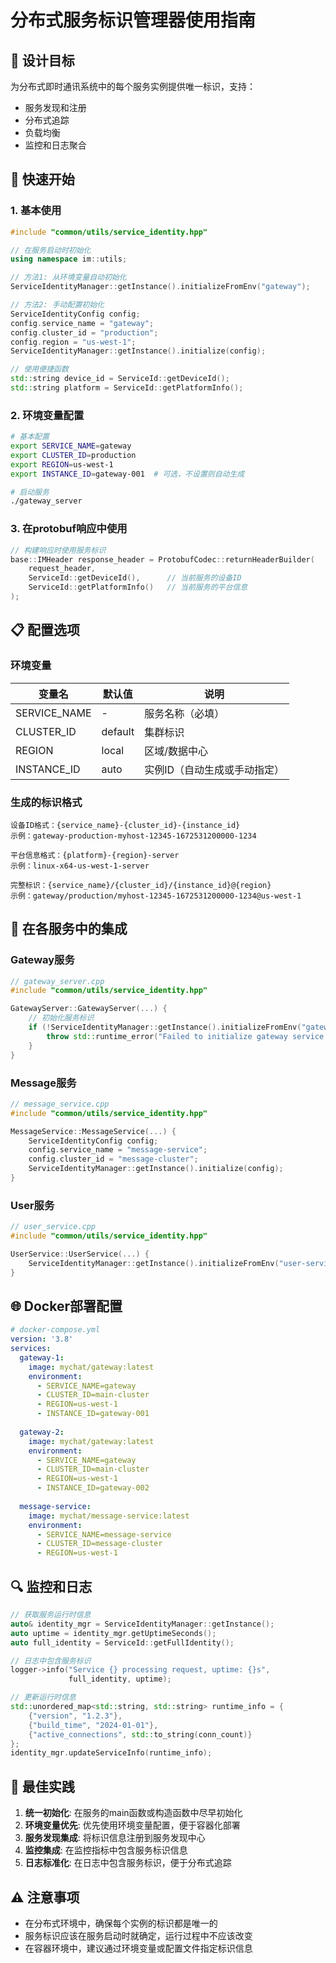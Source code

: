 # 分布式服务标识管理器使用指南

## 🎯 设计目标

为分布式即时通讯系统中的每个服务实例提供唯一标识，支持：
- 服务发现和注册
- 分布式追踪
- 负载均衡
- 监控和日志聚合

## 🚀 快速开始

### 1. 基本使用

```cpp
#include "common/utils/service_identity.hpp"

// 在服务启动时初始化
using namespace im::utils;

// 方法1: 从环境变量自动初始化
ServiceIdentityManager::getInstance().initializeFromEnv("gateway");

// 方法2: 手动配置初始化
ServiceIdentityConfig config;
config.service_name = "gateway";
config.cluster_id = "production";
config.region = "us-west-1";
ServiceIdentityManager::getInstance().initialize(config);

// 使用便捷函数
std::string device_id = ServiceId::getDeviceId();
std::string platform = ServiceId::getPlatformInfo();
```

### 2. 环境变量配置

```bash
# 基本配置
export SERVICE_NAME=gateway
export CLUSTER_ID=production
export REGION=us-west-1
export INSTANCE_ID=gateway-001  # 可选，不设置则自动生成

# 启动服务
./gateway_server
```

### 3. 在protobuf响应中使用

```cpp
// 构建响应时使用服务标识
base::IMHeader response_header = ProtobufCodec::returnHeaderBuilder(
    request_header, 
    ServiceId::getDeviceId(),      // 当前服务的设备ID
    ServiceId::getPlatformInfo()   // 当前服务的平台信息
);
```

## 📋 配置选项

### 环境变量

| 变量名 | 默认值 | 说明 |
|--------|--------|------|
| SERVICE_NAME | - | 服务名称（必填） |
| CLUSTER_ID | default | 集群标识 |
| REGION | local | 区域/数据中心 |
| INSTANCE_ID | auto | 实例ID（自动生成或手动指定） |

### 生成的标识格式

```
设备ID格式：{service_name}-{cluster_id}-{instance_id}
示例：gateway-production-myhost-12345-1672531200000-1234

平台信息格式：{platform}-{region}-server
示例：linux-x64-us-west-1-server

完整标识：{service_name}/{cluster_id}/{instance_id}@{region}
示例：gateway/production/myhost-12345-1672531200000-1234@us-west-1
```

## 🔧 在各服务中的集成

### Gateway服务
```cpp
// gateway_server.cpp
#include "common/utils/service_identity.hpp"

GatewayServer::GatewayServer(...) {
    // 初始化服务标识
    if (!ServiceIdentityManager::getInstance().initializeFromEnv("gateway")) {
        throw std::runtime_error("Failed to initialize gateway service identity");
    }
}
```

### Message服务
```cpp
// message_service.cpp
#include "common/utils/service_identity.hpp"

MessageService::MessageService(...) {
    ServiceIdentityConfig config;
    config.service_name = "message-service";
    config.cluster_id = "message-cluster";
    ServiceIdentityManager::getInstance().initialize(config);
}
```

### User服务
```cpp
// user_service.cpp
#include "common/utils/service_identity.hpp"

UserService::UserService(...) {
    ServiceIdentityManager::getInstance().initializeFromEnv("user-service");
}
```

## 🌐 Docker部署配置

```yaml
# docker-compose.yml
version: '3.8'
services:
  gateway-1:
    image: mychat/gateway:latest
    environment:
      - SERVICE_NAME=gateway
      - CLUSTER_ID=main-cluster
      - REGION=us-west-1
      - INSTANCE_ID=gateway-001
    
  gateway-2:
    image: mychat/gateway:latest
    environment:
      - SERVICE_NAME=gateway
      - CLUSTER_ID=main-cluster
      - REGION=us-west-1
      - INSTANCE_ID=gateway-002
      
  message-service:
    image: mychat/message-service:latest
    environment:
      - SERVICE_NAME=message-service
      - CLUSTER_ID=message-cluster
      - REGION=us-west-1
```

## 🔍 监控和日志

```cpp
// 获取服务运行时信息
auto& identity_mgr = ServiceIdentityManager::getInstance();
auto uptime = identity_mgr.getUptimeSeconds();
auto full_identity = ServiceId::getFullIdentity();

// 日志中包含服务标识
logger->info("Service {} processing request, uptime: {}s", 
             full_identity, uptime);

// 更新运行时信息
std::unordered_map<std::string, std::string> runtime_info = {
    {"version", "1.2.3"},
    {"build_time", "2024-01-01"},
    {"active_connections", std::to_string(conn_count)}
};
identity_mgr.updateServiceInfo(runtime_info);
```

## 🎯 最佳实践

1. **统一初始化**: 在服务的main函数或构造函数中尽早初始化
2. **环境变量优先**: 优先使用环境变量配置，便于容器化部署
3. **服务发现集成**: 将标识信息注册到服务发现中心
4. **监控集成**: 在监控指标中包含服务标识信息
5. **日志标准化**: 在日志中包含服务标识，便于分布式追踪

## ⚠️ 注意事项

- 在分布式环境中，确保每个实例的标识都是唯一的
- 服务标识应该在服务启动时就确定，运行过程中不应该改变
- 在容器环境中，建议通过环境变量或配置文件指定标识信息